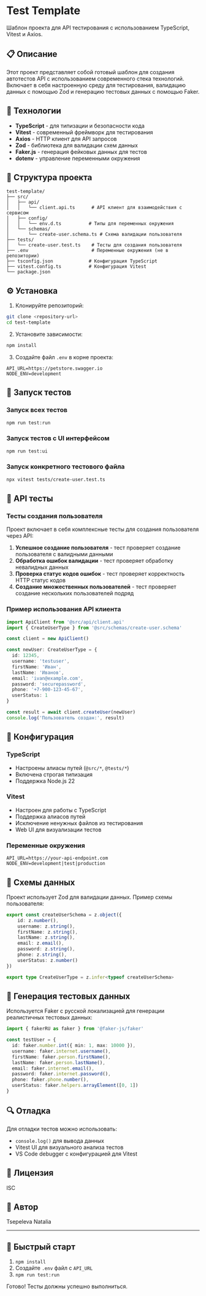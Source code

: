 # Test Template

Шаблон проекта для API тестирования с использованием TypeScript, Vitest и Axios.

## 📋 Описание

Этот проект представляет собой готовый шаблон для создания автотестов API с использованием современного стека технологий. Включает в себя настроенную среду для тестирования, валидацию данных с помощью Zod и генерацию тестовых данных с помощью Faker.

## 🚀 Технологии

- **TypeScript** - для типизации и безопасности кода
- **Vitest** - современный фреймворк для тестирования
- **Axios** - HTTP клиент для API запросов
- **Zod** - библиотека для валидации схем данных
- **Faker.js** - генерация фейковых данных для тестов
- **dotenv** - управление переменными окружения

## 📁 Структура проекта

```
test-template/
├── src/
│   ├── api/
│   │   └── client.api.ts      # API клиент для взаимодействия с сервисом
│   ├── config/
│   │   └── env.d.ts          # Типы для переменных окружения
│   └── schemas/
│       └── create-user.schema.ts # Схема валидации пользователя
├── tests/
│   └── create-user.test.ts    # Тесты для создания пользователя
├── .env                       # Переменные окружения (не в репозитории)
├── tsconfig.json             # Конфигурация TypeScript
├── vitest.config.ts          # Конфигурация Vitest
└── package.json
```

## ⚙️ Установка

1. Клонируйте репозиторий:
```bash
git clone <repository-url>
cd test-template
```

2. Установите зависимости:
```bash
npm install
```

3. Создайте файл `.env` в корне проекта:
```env
API_URL=https://petstore.swagger.io
NODE_ENV=development
```

## 🧪 Запуск тестов

### Запуск всех тестов
```bash
npm run test:run
```

### Запуск тестов с UI интерфейсом
```bash
npm run test:ui
```

### Запуск конкретного тестового файла
```bash
npx vitest tests/create-user.test.ts
```

## 📖 API тесты

### Тесты создания пользователя

Проект включает в себя комплексные тесты для создания пользователя через API:

1. **Успешное создание пользователя** - тест проверяет создание пользователя с валидными данными
2. **Обработка ошибок валидации** - тест проверяет обработку невалидных данных
3. **Проверка статус кодов ошибок** - тест проверяет корректность HTTP статус кодов
4. **Создание множественных пользователей** - тест проверяет создание нескольких пользователей подряд

### Пример использования API клиента

```typescript
import ApiClient from '@src/api/client.api'
import { CreateUserType } from '@src/schemas/create-user.schema'

const client = new ApiClient()

const newUser: CreateUserType = {
  id: 12345,
  username: 'testuser',
  firstName: 'Иван',
  lastName: 'Иванов',
  email: 'ivan@example.com',
  password: 'securepassword',
  phone: '+7-900-123-45-67',
  userStatus: 1
}

const result = await client.createUser(newUser)
console.log('Пользователь создан:', result)
```

## 🔧 Конфигурация

### TypeScript
- Настроены алиасы путей (`@src/*`, `@tests/*`)
- Включена строгая типизация
- Поддержка Node.js 22

### Vitest
- Настроен для работы с TypeScript
- Поддержка алиасов путей
- Исключение ненужных файлов из тестирования
- Web UI для визуализации тестов

### Переменные окружения
```env
API_URL=https://your-api-endpoint.com
NODE_ENV=development|test|production
```

## 📝 Схемы данных

Проект использует Zod для валидации данных. Пример схемы пользователя:

```typescript
export const createUserSchema = z.object({
    id: z.number(),
    username: z.string(),
    firstName: z.string(),
    lastName: z.string(),
    email: z.email(),
    password: z.string(),
    phone: z.string(),
    userStatus: z.number()
})

export type CreateUserType = z.infer<typeof createUserSchema>
```

## 🎯 Генерация тестовых данных

Используется Faker с русской локализацией для генерации реалистичных тестовых данных:

```typescript
import { fakerRU as faker } from '@faker-js/faker'

const testUser = {
  id: faker.number.int({ min: 1, max: 10000 }),
  username: faker.internet.username(),
  firstName: faker.person.firstName(),
  lastName: faker.person.lastName(),
  email: faker.internet.email(),
  password: faker.internet.password(),
  phone: faker.phone.number(),
  userStatus: faker.helpers.arrayElement([0, 1])
}
```

## 🔍 Отладка

Для отладки тестов можно использовать:
- `console.log()` для вывода данных
- Vitest UI для визуального анализа тестов
- VS Code debugger с конфигурацией для Vitest

## 📄 Лицензия

ISC

## 👥 Автор

Tsepeleva Natalia

---

## 🚀 Быстрый старт

1. `npm install`
2. Создайте `.env` файл с `API_URL`
3. `npm run test:run`

Готово! Тесты должны успешно выполниться.
